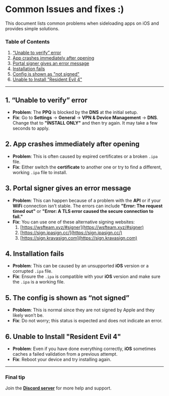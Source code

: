 # Common Issues and fixes :)

This document lists common problems when sideloading apps on iOS and provides simple solutions.

### Table of Contents
1. [“Unable to verify” error](#1-“unable-to-verify”-error)
2. [App crashes immediately after opening](#2-app-crashes-immediately-after-opening)
3. [Portal signer gives an error message](#3-portal-signer-gives-an-error-message)
4. [Installation fails](#4-installation-fails)
5. [Config is shown as "not signed"](#5-the-config-is-shown-as-not-signed)
6. [Unable to Install "Resident Evil 4"](#6-unable-to-install-resident-evil-4)

---

## 1. “Unable to verify” error

* **Problem**: The **PPQ** is blocked by the **DNS** at the initial setup.
* **Fix**: Go to **Settings** → **General** → **VPN & Device Management** → **DNS**. Change that to **"INSTALL ONLY"** and then try again. It may take a few seconds to apply.

## 2. App crashes immediately after opening

* **Problem**: This is often caused by expired certificates or a broken `.ipa` file.
* **Fix**: Either switch the **certificate** to another one or try to find a different, working `.ipa` file to install.

## 3. Portal signer gives an error message

* **Problem**: This can happen because of a problem with the **API** or if your **WiFi** connection isn’t stable. The errors can include **"Error: The request timed out"** or **"Error: A TLS error caused the secure connection to fail."**
* **Fix**: You can use one of these alternative signing websites:
    1.  [https://wsfteam.xyz/#signer](https://wsfteam.xyz/#signer)
    2.  [https://sign.ipasign.cc/](https://sign.ipasign.cc/)
    3.  [https://sign.kravasign.com](https://sign.kravasign.com)

## 4. Installation fails

* **Problem**: This can be caused by an unsupported **iOS** version or a corrupted `.ipa` file.
* **Fix**: Ensure the `.ipa` is compatible with your **iOS** version and make sure the `.ipa` is a working file.

## 5. The config is shown as “not signed”

* **Problem**: This is normal since they are not signed by Apple and they likely won’t be.
* **Fix**: Do not worry; this status is expected and does not indicate an error.

## 6. Unable to Install "Resident Evil 4"

* **Problem**: Even if you have done everything correctly, **iOS** sometimes caches a failed validation from a previous attempt.
* **Fix**: Reboot your device and try installing again.

---

### Final tip
Join the **[Discord server](https://wsfteam.xyz/discord)** for more help and support. 
